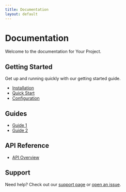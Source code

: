 ```yaml
---
title: Documentation
layout: default
---
```


# Documentation

Welcome to the documentation for Your Project.

## Getting Started

Get up and running quickly with our getting started guide.

- [Installation](installation.html)
- [Quick Start](quick-start.html)
- [Configuration](configuration.html)

## Guides

- [Guide 1](guides/guide-1.html)
- [Guide 2](guides/guide-2.html)

## API Reference

- [API Overview](api/overview.html)

## Support

Need help? Check out our [support page](support.html) or [open an issue](https://github.com/delaudio/yourproject/issues).
